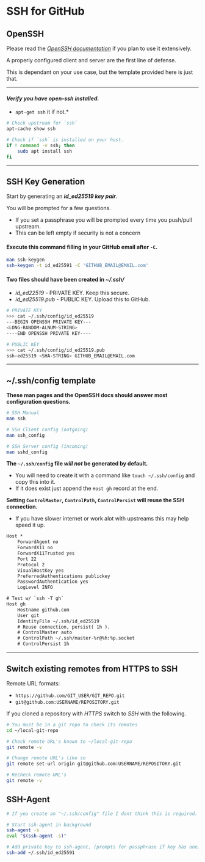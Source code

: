 # SSH for GitHub

## OpenSSH
Please read the [*OpenSSH documentation*](https://www.openssh.com/) if you plan to use it extensively.

A properly configured client and server are the first line of defense.

This is dependant on your use case, but the template provided here is just that.

---
#### *Verify you have open-ssh installed.*
* `apt-get ssh` it if not.*
```bash
# Check upstream for `ssh`
apt-cache show ssh

# Check if `ssh` is installed on your host.
if ! command -v ssh; then
    sudo apt install ssh
fi
```
---

## SSH Key Generation
Start by generating an ***id_ed25519 key pair***.

You will be prompted for a few questions.
* If you set a passphrase you will be prompted every time you push/pull upstream.
* This can be left empty if security is not a concern

#### Execute this command filling in your GitHub email after `-C`.
```bash
man ssh-keygen
ssh-keygen -t id_ed25591 -C 'GITHUB_EMAIL@EMAIL.com'
```

#### Two files should have been created in *~/.ssh/*
* *id_ed22519* - PRIVATE KEY. Keep this secure.
* *id_ed25519.pub* - PUBLIC KEY. Upload this to GitHub.
```bash
# PRIVATE KEY
>>> cat ~/.ssh/config/id_ed25519
---BEGIN OPENSSH PRIVATE KEY---
<LONG-RANDOM-ALNUM-STRING>
----END OPENSSH PRIVATE KEY----
```
```bash
# PUBLIC KEY
>>> cat ~/.ssh/config/id_ed25519.pub
ssh-ed25519 <SHA-STRING> GITHUB_EMAIL@EMAIL.com 
```

---
## ~/.ssh/config template
**These man pages and the OpenSSH docs should answer most configuration questions.**
```bash
# SSH Manual
man ssh

# SSH Client config (outgoing)
man ssh_config

# SSH Server config (incoming)
man sshd_config
```

**The `~/.ssh/config` file *will not* be generated by default.**
* You will need to create it with a command like `touch ~/.ssh/config` and copy this into it.
* If it does exist just append the `Host gh` record at the end. 

**Setting `ControlMaster`, `ControlPath`, `ControlPersist` will reuse the SSH connection.**
* If you have slower internet or work alot with upstreams this may help speed it up.

```txt
Host *
    ForwardAgent no
    ForwardX11 no
    ForwardX11Trusted yes
    Port 22
    Protocol 2
    VisualHostKey yes
    PreferredAuthentications publickey
    PasswordAuthentication yes
    LogLevel INFO

# Test w/ `ssh -T gh`
Host gh
    Hostname github.com
    User git
    IdentityFile ~/.ssh/id_ed25519
    # Reuse connection, persist( 1h ).
    # ControlMaster auto
    # ControlPath ~/.ssh/master-%r@%h:%p.socket
    # ControlPersist 1h
```

---
## Switch existing remotes from HTTPS to SSH
Remote URL formats:
* `https://github.com/GIT_USER/GIT_REPO.git`
* `git@github.com:USERNAME/REPOSITORY.git`

If you cloned a repository with *HTTPS* switch to *SSH* with the following.
```bash
# You must be in a git repo to check its remotes
cd ~/local-git-repo

# Check remote URL's known to ~/local-git-repo
git remote -v

# Change remote URL's like so
git remote set-url origin git@github.com:USERNAME/REPOSITORY.git

# Recheck remote URL's
git remote -v
```

## SSH-Agent
```bash
# If you create an "~/.ssh/config" file I dont think this is required.

# Start ssh-agent in background
ssh-agent -s
eval "$(ssh-agent -s)"

# Add private key to ssh-agent, (prompts for passphrase if key has one)
ssh-add ~/.ssh/id_ed25591
```
